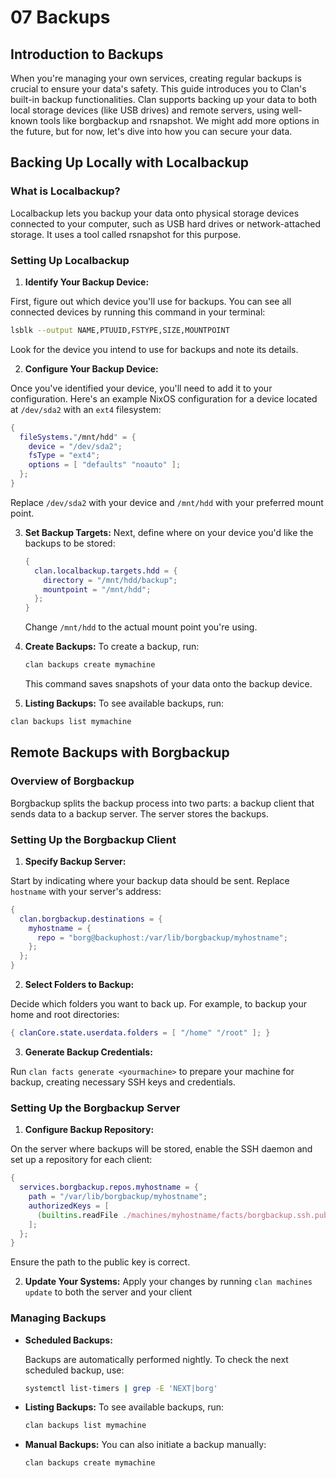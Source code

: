 # 07 Backups

## Introduction to Backups

When you're managing your own services, creating regular backups is crucial to ensure your data's safety.
This guide introduces you to Clan's built-in backup functionalities.
Clan supports backing up your data to both local storage devices (like USB drives) and remote servers, using well-known tools like borgbackup and rsnapshot.
We might add more options in the future, but for now, let's dive into how you can secure your data.

## Backing Up Locally with Localbackup

### What is Localbackup?

Localbackup lets you backup your data onto physical storage devices connected to your computer,
such as USB hard drives or network-attached storage. It uses a tool called rsnapshot for this purpose.

### Setting Up Localbackup

1. **Identify Your Backup Device:**

First, figure out which device you'll use for backups. You can see all connected devices by running this command in your terminal:

```bash
lsblk --output NAME,PTUUID,FSTYPE,SIZE,MOUNTPOINT
```

Look for the device you intend to use for backups and note its details.

2. **Configure Your Backup Device:**

Once you've identified your device, you'll need to add it to your configuration.
Here's an example NixOS configuration for a device located at `/dev/sda2` with an `ext4` filesystem:

```nix
{
  fileSystems."/mnt/hdd" = {
    device = "/dev/sda2";
    fsType = "ext4";
    options = [ "defaults" "noauto" ];
  };
}
```

Replace `/dev/sda2` with your device and `/mnt/hdd` with your preferred mount point.

3. **Set Backup Targets:** Next, define where on your device you'd like the backups to be stored:

   ```nix
   {
     clan.localbackup.targets.hdd = {
       directory = "/mnt/hdd/backup";
       mountpoint = "/mnt/hdd";
     };
   }
   ```

   Change `/mnt/hdd` to the actual mount point you're using.

4. **Create Backups:** To create a backup, run:

   ```bash
   clan backups create mymachine
   ```

   This command saves snapshots of your data onto the backup device.

5. **Listing Backups:** To see available backups, run:

  ```bash
  clan backups list mymachine
  ```

## Remote Backups with Borgbackup

### Overview of Borgbackup

Borgbackup splits the backup process into two parts: a backup client that sends data to a backup server.
The server stores the backups.

### Setting Up the Borgbackup Client

1. **Specify Backup Server:**

Start by indicating where your backup data should be sent. Replace `hostname` with your server's address:

```nix
{
  clan.borgbackup.destinations = {
    myhostname = {
      repo = "borg@backuphost:/var/lib/borgbackup/myhostname";
    };
  };
}
```

2. **Select Folders to Backup:**

Decide which folders you want to back up. For example, to backup your home and root directories:

```nix
{ clanCore.state.userdata.folders = [ "/home" "/root" ]; }
```

3. **Generate Backup Credentials:**

Run `clan facts generate <yourmachine>` to prepare your machine for backup, creating necessary SSH keys and credentials.

### Setting Up the Borgbackup Server

1. **Configure Backup Repository:**

On the server where backups will be stored, enable the SSH daemon and set up a repository for each client:

```nix
{
  services.borgbackup.repos.myhostname = {
    path = "/var/lib/borgbackup/myhostname";
    authorizedKeys = [
      (builtins.readFile ./machines/myhostname/facts/borgbackup.ssh.pub)
    ];
  };
}
```

Ensure the path to the public key is correct.

2. **Update Your Systems:** Apply your changes by running `clan machines update` to both the server and your client

### Managing Backups

- **Scheduled Backups:**

  Backups are automatically performed nightly. To check the next scheduled backup, use:

  ```bash
  systemctl list-timers | grep -E 'NEXT|borg'
  ```

- **Listing Backups:** To see available backups, run:

  ```bash
  clan backups list mymachine
  ```

- **Manual Backups:** You can also initiate a backup manually:

  ```bash
  clan backups create mymachine
  ```
